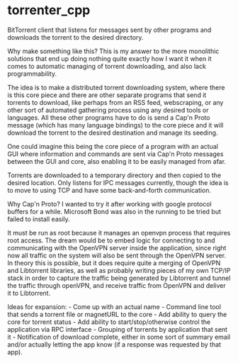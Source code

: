 # torrenter_cpp

BitTorrent client that listens for messages sent by other programs and downloads the torrent to the desired directory.

Why make something like this?  This is my answer to the more monolithic solutions that end up doing nothing quite exactly how I want it when it comes to automatic managing of torrent downloading, and also lack programmability.

The idea is to make a distributed torrent downloading system, where there is this core piece and there are other separate programs that send it torrents to download, like perhaps from an RSS feed, webscraping, or any other sort of automated gathering process using any desired tools or languages.   All these other programs have to do is send a Cap'n Proto message (which has many language bindings) to the core piece and it will download the torrent to the desired destination and manage its seeding.

One could imagine this being the core piece of a program with an actual GUI where information and commands are sent via Cap'n Proto messages between the GUI and core, also enabling it to be easily managed from afar.

Torrents are downloaded to a temporary directory and then copied to the desired location.  Only listens for IPC messages currently, though the idea is to move to using TCP and have some back-and-forth communication.

Why Cap'n Proto? I wanted to try it after working with google protocol buffers for a while.  Microsoft Bond was also in the running to be tried but failed to install easily.

It must be run as root because it manages an openvpn process that requires root access.  The dream would be to embed logic for connecting to and communicating with the OpenVPN server inside the application, since right now all traffic on the system will also be sent through the OpenVPN server.  In theory this is possible, but it does require quite a merging of OpenVPN and Libtorrent libraries, as well as probably writing pieces of my own TCP/IP stack in order to capture the traffic being generated by Libtorrent and tunnel the traffic through openVPN, and receive traffic from OpenVPN and deliver it to Libtorrent.

Ideas for expansion:
    - Come up with an actual name
    - Command line tool that sends a torrent file or magnetURL to the core
    - Add ability to query the core for torrent status
    - Add ability to start/stop/otherwise control the application via RPC interface
    - Grouping of torrents by application that sent it
    - Notification of download complete, either in some sort of summary email and/or actually letting the app know (if a response was requested by that app).
